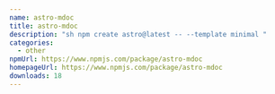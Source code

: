 ```yaml
---
name: astro-mdoc
title: astro-mdoc
description: "sh npm create astro@latest -- --template minimal "
categories:
  - other
npmUrl: https://www.npmjs.com/package/astro-mdoc
homepageUrl: https://www.npmjs.com/package/astro-mdoc
downloads: 18
---
```

